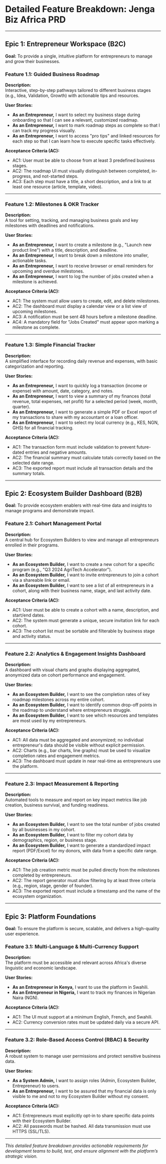 # Detailed Feature Breakdown: Jenga Biz Africa PRD

---

## Epic 1: Entrepreneur Workspace (B2C)

**Goal:** To provide a single, intuitive platform for entrepreneurs to manage and grow their businesses.

### Feature 1.1: Guided Business Roadmap

**Description:**  
Interactive, step-by-step pathways tailored to different business stages (e.g., Idea, Validation, Growth) with actionable tips and resources.

**User Stories:**  
- **As an Entrepreneur,** I want to select my business stage during onboarding so that I can see a relevant, customized roadmap.  
- **As an Entrepreneur,** I want to mark roadmap steps as complete so that I can track my progress visually.  
- **As an Entrepreneur,** I want to access "pro tips" and linked resources for each step so that I can learn how to execute specific tasks effectively.

**Acceptance Criteria (AC):**  
- AC1: User must be able to choose from at least 3 predefined business stages.  
- AC2: The roadmap UI must visually distinguish between completed, in-progress, and not-started steps.  
- AC3: Each step must have a title, a short description, and a link to at least one resource (article, template, video).

---

### Feature 1.2: Milestones & OKR Tracker

**Description:**  
A tool for setting, tracking, and managing business goals and key milestones with deadlines and notifications.

**User Stories:**  
- **As an Entrepreneur,** I want to create a milestone (e.g., "Launch new product line") with a title, description, and deadline.  
- **As an Entrepreneur,** I want to break down a milestone into smaller, actionable tasks.  
- **As an Entrepreneur,** I want to receive browser or email reminders for upcoming and overdue milestones.  
- **As an Entrepreneur,** I want to log the number of jobs created when a milestone is achieved.

**Acceptance Criteria (AC):**  
- AC1: The system must allow users to create, edit, and delete milestones.  
- AC2: The dashboard must display a calendar view or a list view of upcoming milestones.  
- AC3: A notification must be sent 48 hours before a milestone deadline.  
- AC4: A mandatory field for "Jobs Created" must appear upon marking a milestone as complete.

---

### Feature 1.3: Simple Financial Tracker

**Description:**  
A simplified interface for recording daily revenue and expenses, with basic categorization and reporting.

**User Stories:**  
- **As an Entrepreneur,** I want to quickly log a transaction (income or expense) with amount, date, category, and notes.  
- **As an Entrepreneur,** I want to view a summary of my finances (total revenue, total expenses, net profit) for a selected period (week, month, quarter).  
- **As an Entrepreneur,** I want to generate a simple PDF or Excel report of my transactions to share with my accountant or a loan officer.  
- **As an Entrepreneur,** I want to select my local currency (e.g., KES, NGN, GHS) for all financial tracking.

**Acceptance Criteria (AC):**  
- AC1: The transaction form must include validation to prevent future-dated entries and negative amounts.  
- AC2: The financial summary must calculate totals correctly based on the selected date range.  
- AC3: The exported report must include all transaction details and the summary totals.

---

## Epic 2: Ecosystem Builder Dashboard (B2B)

**Goal:** To provide ecosystem enablers with real-time data and insights to manage programs and demonstrate impact.

### Feature 2.1: Cohort Management Portal

**Description:**  
A central hub for Ecosystem Builders to view and manage all entrepreneurs enrolled in their programs.

**User Stories:**  
- **As an Ecosystem Builder,** I want to create a new cohort for a specific program (e.g., "Q3 2024 AgriTech Accelerator").  
- **As an Ecosystem Builder,** I want to invite entrepreneurs to join a cohort via a shareable link or email.  
- **As an Ecosystem Builder,** I want to see a list of all entrepreneurs in a cohort, along with their business name, stage, and last activity date.

**Acceptance Criteria (AC):**  
- AC1: User must be able to create a cohort with a name, description, and start/end dates.  
- AC2: The system must generate a unique, secure invitation link for each cohort.  
- AC3: The cohort list must be sortable and filterable by business stage and activity status.

---

### Feature 2.2: Analytics & Engagement Insights Dashboard

**Description:**  
A dashboard with visual charts and graphs displaying aggregated, anonymized data on cohort performance and engagement.

**User Stories:**  
- **As an Ecosystem Builder,** I want to see the completion rates of key roadmap milestones across my entire cohort.  
- **As an Ecosystem Builder,** I want to identify common drop-off points in the roadmap to understand where entrepreneurs struggle.  
- **As an Ecosystem Builder,** I want to see which resources and templates are most used by my entrepreneurs.

**Acceptance Criteria (AC):**  
- AC1: All data must be aggregated and anonymized; no individual entrepreneur's data should be visible without explicit permission.  
- AC2: Charts (e.g., bar charts, line graphs) must be used to visualize completion rates and engagement metrics.  
- AC3: The dashboard must update in near real-time as entrepreneurs use the platform.

---

### Feature 2.3: Impact Measurement & Reporting

**Description:**  
Automated tools to measure and report on key impact metrics like job creation, business survival, and funding readiness.

**User Stories:**  
- **As an Ecosystem Builder,** I want to see the total number of jobs created by all businesses in my cohort.  
- **As an Ecosystem Builder,** I want to filter my cohort data by demographics, region, or business stage.  
- **As an Ecosystem Builder,** I want to generate a standardized impact report (PDF/Excel) for my donors, with data from a specific date range.

**Acceptance Criteria (AC):**  
- AC1: The job creation metric must be pulled directly from the milestones completed by entrepreneurs.  
- AC2: The report generator must allow filtering by at least three criteria (e.g., region, stage, gender of founder).  
- AC3: The exported report must include a timestamp and the name of the ecosystem organization.

---

## Epic 3: Platform Foundations

**Goal:** To ensure the platform is secure, scalable, and delivers a high-quality user experience.

### Feature 3.1: Multi-Language & Multi-Currency Support

**Description:**  
The platform must be accessible and relevant across Africa's diverse linguistic and economic landscape.

**User Stories:**  
- **As an Entrepreneur in Kenya,** I want to use the platform in Swahili.  
- **As an Entrepreneur in Nigeria,** I want to track my finances in Nigerian Naira (NGN).

**Acceptance Criteria (AC):**  
- AC1: The UI must support at a minimum English, French, and Swahili.  
- AC2: Currency conversion rates must be updated daily via a secure API.

---

### Feature 3.2: Role-Based Access Control (RBAC) & Security

**Description:**  
A robust system to manage user permissions and protect sensitive business data.

**User Stories:**  
- **As a System Admin,** I want to assign roles (Admin, Ecosystem Builder, Entrepreneur) to users.  
- **As an Entrepreneur,** I want to be assured that my financial data is only visible to me and not to my Ecosystem Builder without my consent.

**Acceptance Criteria (AC):**  
- AC1: Entrepreneurs must explicitly opt-in to share specific data points with their Ecosystem Builder.  
- AC2: All passwords must be hashed. All data transmission must use HTTPS (SSL/TLS).

---

*This detailed feature breakdown provides actionable requirements for development teams to build, test, and ensure alignment with the platform’s strategic vision.*
